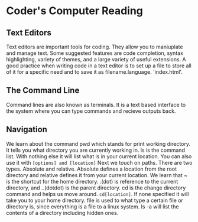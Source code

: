 # Coder's Computer Reading

## Text Editors
Text editors are important tools for coding. They allow you to maniuplate and manage text. Some suggested features are code completion, syntax highlighting, variety of themes, and a large variety of useful extensions. A good practice when writing code in a text editor is to set up a file to store all of it for a specific need and to save it as filename.language. 'index.html'.

## The Command Line

Command lines are also known as terminals. It is a text based interface to the system where you can type commands and recieve outputs back.

## Navigation

We learn about the command pwd which stands for print working directory. It tells you what directory you are currently working in.
ls is the command list. With nothing else it will list what is in your current location. You can also use it with `[options] and [location]`
Next we touch on paths. There are two types. Absolute and relative. Absolute defines a location from the root directory and relative defines it from your current location.
We learn that ~ is the shortcut for the home directory. .(dot) is reference to the current directory, and ..(dotdot) is the parent directory.
cd is the change directory command and helps us move around. `cd[location]`. If none specified it will take you to your home directory.
file is used to what type a certain file or directory is, since everything is a file to a linux system.
ls -a will list the contents of a directory including hidden ones.
